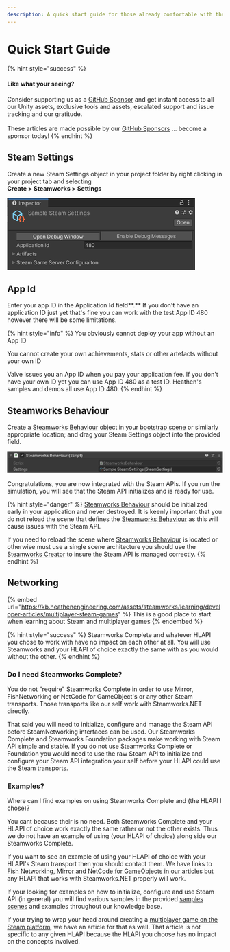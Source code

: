 ```yaml
---
description: A quick start guide for those already comfortable with the basics.
---
```


# Quick Start Guide

{% hint style="success" %}
#### Like what your seeing?

Consider supporting us as a [GitHub Sponsor](../../../company/concepts/become-a-sponsor.md) and get instant access to all our Unity assets, exclusive tools and assets, escalated support and issue tracking and our gratitude.\
\
These articles are made possible by our [GitHub Sponsors](https://github.com/sponsors/heathen-engineering) ... become a sponsor today!
{% endhint %}

## Steam Settings

Create a new Steam Settings object in your project folder by right clicking in your project tab and selecting\
**Create > Steamworks > Settings**

![](<../../../.gitbook/assets/image (158) (1) (1) (1) (1).png>)

## App Id

Enter your app ID in the Application Id field**.**  If you don't have an application ID just yet that's fine you can work with the test App ID 480 however there will be some limitations.&#x20;

{% hint style="info" %}
You obviously cannot deploy your app without an App ID

You cannot create your own achievements, stats or other artefacts without your own ID



Valve issues you an App ID when you pay your application fee. If you don't have your own ID yet you can use App ID 480 as a test ID. Heathen's samples and demos all use App ID 480.
{% endhint %}

## Steamworks Behaviour

Create a [Steamworks Behaviour](broken-reference) object in your [bootstrap scene](../../../company/concepts/fundamentals/bootstrap-scene.md) or similarly appropriate location; and drag your Steam Settings object into the provided field.

![](<../../../.gitbook/assets/image (161) (1) (1) (1) (1) (1) (1).png>)

Congratulations, you are now integrated with the Steam APIs. If you run the simulation, you will see that the Steam API initializes and is ready for use.

{% hint style="danger" %}
[Steamworks Behaviour](../components/steamworks-behaviour.md) should be initialized early in your application and never destroyed. It is keenly important that you do not reload the scene that defines the [Steamworks Behaviour](../components/steamworks-behaviour.md) as this will cause issues with the Steam API.



If you need to reload the scene where [Steamworks Behaviour](../components/steamworks-behaviour.md) is located or otherwise must use a single scene architecture you should use the [Steamworks Creator](../components/steamworks-creator.md) to insure the Steam API is managed correctly.
{% endhint %}

## Networking

{% embed url="https://kb.heathenengineering.com/assets/steamworks/learning/developer-articles/multiplayer-steam-games" %}
This is a good place to start when learning about Steam and multiplayer games
{% endembed %}

{% hint style="success" %}
Steamworks Complete and whatever HLAPI you chose to work with have no impact on each other at all. You will use Steamworks and your HLAPI of choice exactly the same with as you would without the other.
{% endhint %}

### Do I need Steamworks Complete?

You do not "require" Steamworks Complete in order to use Mirror, FishNetworking or NetCode for GameObject's or any other Steam transports. Those transports like our self work with Steamworks.NET directly.

That said you will need to initialize, configure and manage the Steam API before SteamNetworking interfaces can be used. Our Steamworks Complete and Steamworks Foundation packages make working with Steam API simple and stable. If you do not use Steamworks Complete or Foundation you would need to use the raw Steam API to initialize and configure your Steam API integration your self before your HLAPI could use the Steam transports.

### Examples?

Where can I find examples on using Steamworks Complete and (the HLAPI I chose)?

You cant because their is no need. Both Steamworks Complete and your HLAPI of choice work exactly the same rather or not the other exists. Thus we do not have an example of using (your HLAPI of choice) along side our Steamworks Complete.&#x20;

If you want to see an example of using your HLAPI of choice with your HLAPI's Steam transport then you should contact them. We have links to [Fish Networking, Mirror and NetCode for GameObjects in our articles](../installation/networking-integrations.md) but any HLAPI that works with Steamworks.NET properly will work.

If your looking for examples on how to initialize, configure and use Steam API (in general) you will find various samples in the provided [samples scenes](../../physkit/learning/sample-scenes/) and examples throughout our knowledge base.

If your trying to wrap your head around creating a [multiplayer game on the Steam platform](developer-articles/multiplayer-steam-games.md), we have an article for that as well. That article is not specific to any given HLAPI because the HLAPI you choose has no impact on the concepts involved.
